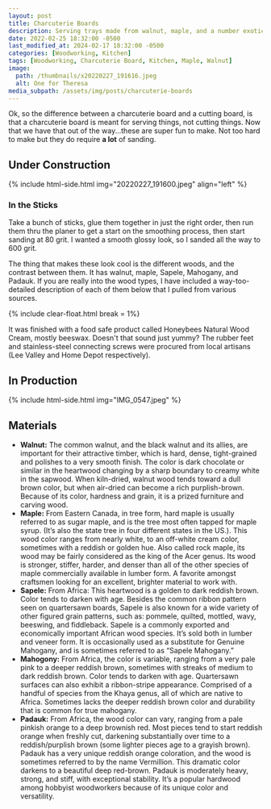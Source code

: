 ```yaml
---
layout: post
title: Charcuterie Boards
description: Serving trays made from walnut, maple, and a number exotic African woods
date: 2022-02-25 18:32:00 -0500
last_modified_at: 2024-02-17 18:32:00 -0500
categories: [Woodworking, Kitchen]
tags: [Woodworking, Charcuterie Board, Kitchen, Maple, Walnut]
image:
  path: /thumbnails/x20220227_191616.jpeg
  alt: One for Theresa
media_subpath: /assets/img/posts/charcuterie-boards
---
```

Ok, so the difference between a charcuterie board and a cutting board, is that a charcuterie board is meant for serving things, not cutting things. Now that we have that out of the way...these are super fun to make. Not too hard to make but they do require **a lot** of sanding.

## Under Construction

{% include html-side.html img="20220227_191600.jpeg" align="left" %}

### In the Sticks

Take a bunch of sticks, glue them together in just the right order, then run them thru the planer to get a start on the smoothing process, then start sanding at 80 grit. I wanted a smooth glossy look, so I sanded all the way to 600 grit.

The thing that makes these look cool is the different woods, and the contrast between them. It has walnut, maple, Sapele, Mahogany, and Padauk. If you are really into the wood types, I have included a way-too-detailed description of each of them below that I pulled from various sources.

{% include clear-float.html break = 1%}

It was finished with a food safe product called Honeybees Natural Wood Cream, mostly beeswax. Doesn't that sound just yummy? The rubber feet and stainless-steel connecting screws were procured from local artisans (Lee Valley and Home Depot respectively).

## In Production

{% include html-side.html img="IMG_0547.jpeg" %}

## Materials

- **Walnut:** The common walnut, and the black walnut and its allies, are important for their attractive timber, which is hard, dense, tight-grained and polishes to a very smooth finish. The color is dark chocolate or similar in the heartwood changing by a sharp boundary to creamy white in the sapwood. When kiln-dried, walnut wood tends toward a dull brown color, but when air-dried can become a rich purplish-brown. Because of its color, hardness and grain, it is a prized furniture and carving wood.
- **Maple:** From Eastern Canada, in tree form, hard maple is usually referred to as sugar maple, and is the tree most often tapped for maple syrup. (It’s also the state tree in four different states in the US.). This wood color ranges from nearly white, to an off-white cream color, sometimes with a reddish or golden hue. Also called rock maple, its wood may be fairly considered as the king of the Acer genus. Its wood is stronger, stiffer, harder, and denser than all of the other species of maple commercially available in lumber form. A favorite amongst craftsmen looking for an excellent, brighter material to work with.
- **Sapele:** From Africa: This heartwood is a golden to dark reddish brown. Color tends to darken with age. Besides the common ribbon pattern seen on quartersawn boards, Sapele is also known for a wide variety of other figured grain patterns, such as: pommele, quilted, mottled, wavy, beeswing, and fiddleback. Sapele is a commonly exported and economically important African wood species. It’s sold both in lumber and veneer form. It is occasionally used as a substitute for Genuine Mahogany, and is sometimes referred to as “Sapele Mahogany.”
- **Mahogony:** From Africa, the color is variable, ranging from a very pale pink to a deeper reddish brown, sometimes with streaks of medium to dark reddish brown. Color tends to darken with age. Quartersawn surfaces can also exhibit a ribbon-stripe appearance. Comprised of a handful of species from the Khaya genus, all of which are native to Africa. Sometimes lacks the deeper reddish brown color and durability that is common for true mahogany.
- **Padauk:** From Africa, the wood color can vary, ranging from a pale pinkish orange to a deep brownish red. Most pieces tend to start reddish orange when freshly cut, darkening substantially over time to a reddish/purplish brown (some lighter pieces age to a grayish brown).  
  Padauk has a very unique reddish orange coloration, and the wood is sometimes referred to by the name Vermillion. This dramatic color darkens to a beautiful deep red-brown. Padauk is moderately heavy, strong, and stiff, with exceptional stability. It’s a popular hardwood among hobbyist woodworkers because of its unique color and versatility.
